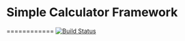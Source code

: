 # Simple Calculator Framework
============
[![Build Status](https://travis-ci.org/glorund/calculator.svg?branch=master)](https://travis-ci.org/glorund/calculator)


